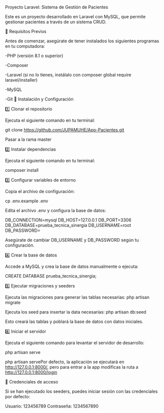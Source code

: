 Proyecto Laravel: Sistema de Gestión de Pacientes

Este es un proyecto desarrollado en Laravel con MySQL, que permite gestionar pacientes a través de un sistema CRUD.

📌 Requisitos Previos

Antes de comenzar, asegúrate de tener instalados los siguientes programas en tu computadora:

-PHP (versión 8.1 o superior)

-Composer

-Laravel (si no lo tienes, instálalo con composer global require laravel/installer)

-MySQL

-Git
🚀 Instalación y Configuración

1️⃣ Clonar el repositorio

Ejecuta el siguiente comando en tu terminal:

git clone https://github.com/JUPAMUHE/App-Pacientes.git

Pasar a la rama master

2️⃣ Instalar dependencias

Ejecuta el siguiente comando en tu terminal:

composer install

3️⃣ Configurar variables de entorno

Copia el archivo de configuración:

cp .env.example .env

Edita el archivo .env y configura la base de datos:

DB_CONNECTION=mysql
DB_HOST=127.0.0.1
DB_PORT=3306
DB_DATABASE=prueba_tecnica_sinergia
DB_USERNAME=root
DB_PASSWORD=

Asegúrate de cambiar DB_USERNAME y DB_PASSWORD según tu configuración.

4️⃣ Crear la base de datos

Accede a MySQL y crea la base de datos manualmente o ejecuta:

CREATE DATABASE prueba_tecnica_sinergia;

5️⃣ Ejecutar migraciones y seeders

Ejecuta las migraciones para generar las tablas necesarias:
php artisan migrate

Ejecuta los seed para insertar la data necesarias:
php artisan db:seed

Esto creará las tablas y poblará la base de datos con datos iniciales.

6️⃣ Iniciar el servidor

Ejecuta el siguiente comando para levantar el servidor de desarrollo:

php artisan serve  

php artisan servePor defecto, la aplicación se ejecutará en http://127.0.0.1:8000/, pero para entrar a la app
modificas la ruta a http://127.0.0.1:8000/login

🔐 Credenciales de acceso

Si se han ejecutado los seeders, puedes iniciar sesión con las credenciales por defecto:

Usuario: 123456789
Contraseña: 1234567890

